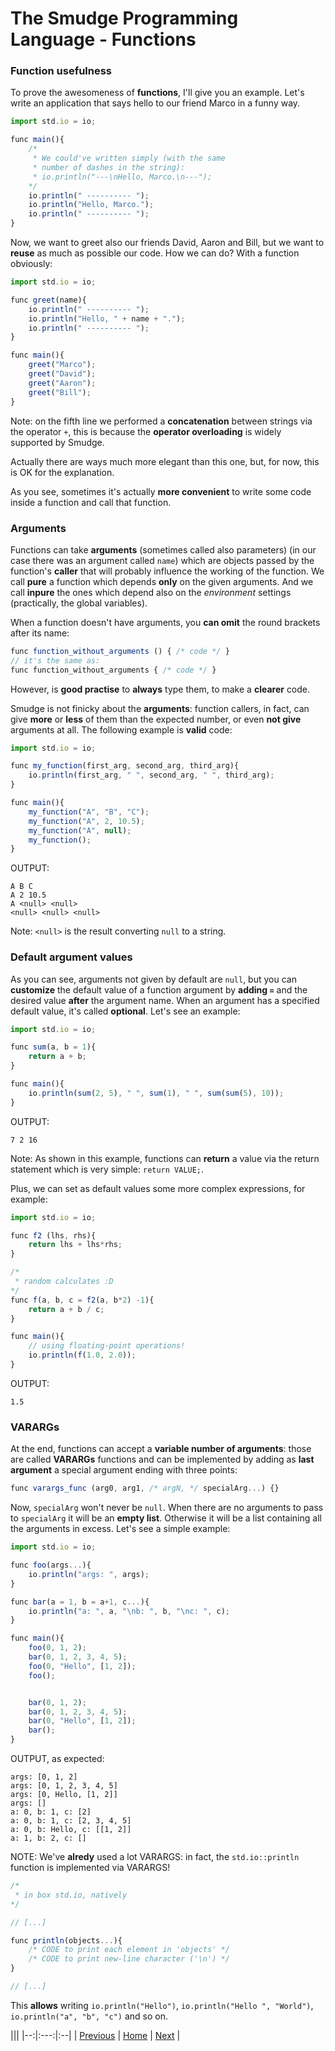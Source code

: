 # The Smudge Programming Language - Functions

### Function usefulness
To prove the awesomeness of **functions**, I'll give you an example.
Let's write an application that says hello to our friend Marco in a funny way.

```js
import std.io = io;

func main(){
    /*
     * We could've written simply (with the same
     * number of dashes in the string):
     * io.println("---\nHello, Marco.\n---");
    */
    io.println(" ---------- ");
    io.println("Hello, Marco.");
    io.println(" ---------- ");
}
```
Now, we want to greet also our friends David, Aaron and Bill, but we want to **reuse** as much as possible our code. How we can do? With a function
obviously:

```js
import std.io = io;

func greet(name){
    io.println(" ---------- ");
    io.println("Hello, " + name + ".");
    io.println(" ---------- ");
}

func main(){
    greet("Marco");
    greet("David");
    greet("Aaron");
    greet("Bill");
}
```

Note: on the fifth line we performed a **concatenation** between strings via the operator `+`, this is because the **operator overloading** is widely supported by Smudge.

Actually there are ways much more elegant than this one, but, for now, this is OK for the explanation.

As you see, sometimes it's actually **more convenient** to write some code inside a function and call that function.

### Arguments
Functions can take **arguments** (sometimes called also parameters) (in our case there was an argument called `name`) which are objects passed by the function's **caller** that will probably influence the working of the function.
We call **pure** a function which depends **only** on the given arguments.
And we call **inpure** the ones which depend also on the _environment_ settings (practically, the global variables).

When a function doesn't have arguments, you **can omit** the round brackets
after its name:

```js
func function_without_arguments () { /* code */ }
// it's the same as:
func function_without_arguments { /* code */ }
```

However, is **good practise** to **always** type them, to make a **clearer** code.

Smudge is not finicky about the **arguments**: function callers, in fact, can give **more** or **less** of them than the expected number, or even **not give** arguments at all. The following example is **valid** code:

```js
import std.io = io;

func my_function(first_arg, second_arg, third_arg){
    io.println(first_arg, " ", second_arg, " ", third_arg);
}

func main(){
    my_function("A", "B", "C");
    my_function("A", 2, 10.5);
    my_function("A", null);
    my_function();
}
```

OUTPUT:

```
A B C
A 2 10.5
A <null> <null>
<null> <null> <null>
```

Note: `<null>` is the result converting `null` to a string.

### Default argument values
As you can see, arguments not given by default are `null`, but you can **customize** the default value of a function argument by **adding `=`** and the desired value **after** the argument name.
When an argument has a specified default value, it's called **optional**.
Let's see an example:

```js
import std.io = io;

func sum(a, b = 1){
    return a + b;
}

func main(){
    io.println(sum(2, 5), " ", sum(1), " ", sum(sum(5), 10));
}
```

OUTPUT:

```
7 2 16
```

Note: As shown in this example, functions can **return** a value via the return
statement which is very simple: `return VALUE;`.

Plus, we can set as default values some more complex expressions, for example:

```js
import std.io = io;

func f2 (lhs, rhs){
    return lhs + lhs*rhs;
}

/*
 * random calculates :D
*/
func f(a, b, c = f2(a, b*2) -1){
    return a + b / c;
}

func main(){
    // using floating-point operations!
    io.println(f(1.0, 2.0));
}
```

OUTPUT:

```
1.5
```

### VARARGs
At the end, functions can accept a **variable number of arguments**: those are called **VARARGs** functions and can be implemented by adding as **last argument** a special argument ending with three points:
```js
func varargs_func (arg0, arg1, /* argN, */ specialArg...) {}
```

Now, `specialArg` won't never be `null`. When there are no arguments to pass
to `specialArg` it will be an **empty list**. Otherwise it will be a list containing all the arguments in excess.
Let's see a simple example:

```js
import std.io = io;

func foo(args...){
    io.println("args: ", args);
}

func bar(a = 1, b = a+1, c...){
    io.println("a: ", a, "\nb: ", b, "\nc: ", c);
}

func main(){
    foo(0, 1, 2);
    bar(0, 1, 2, 3, 4, 5);
    foo(0, "Hello", [1, 2]);
    foo();


    bar(0, 1, 2);
    bar(0, 1, 2, 3, 4, 5);
    bar(0, "Hello", [1, 2]);
    bar();
}
```

OUTPUT, as expected:

```
args: [0, 1, 2]
args: [0, 1, 2, 3, 4, 5]
args: [0, Hello, [1, 2]]
args: []
a: 0, b: 1, c: [2]
a: 0, b: 1, c: [2, 3, 4, 5]
a: 0, b: Hello, c: [[1, 2]]
a: 1, b: 2, c: []
```

NOTE: We've **alredy** used a lot VARARGS: in fact, the `std.io::println` function is implemented via VARARGS!

```js
/*
 * in box std.io, natively
*/

// [...]

func println(objects...){
    /* CODE to print each element in 'objects' */
    /* CODE to print new-line character ('\n') */
}

// [...]
```

This **allows** writing `io.println("Hello")`, `io.println("Hello ", "World")`, `io.println("a", "b", "c")` and so on.

|||
|--:|:---:|:--|
| [Previous](statements.md) | [Home](https://smudgelang.github.io/smudge/) | [Next](if-and-loops.md) |

